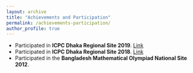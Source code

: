 ```yaml
---
layout: archive
title: "Achievements and Participation"
permalink: /achievements-participation/
author_profile: true
---
```


* Participated in **ICPC Dhaka Regional Site 2019**. [Link]('/files/ICPC/ICPC-Dhaka-2019.pdf')
* Participated in **ICPC Dhaka Regional Site 2018**. [Link]('/files/ICPC/ICPC-Dhaka-2019.pdf')
* Participated in the **Bangladesh Mathematical Olympiad National Site 2012**.
